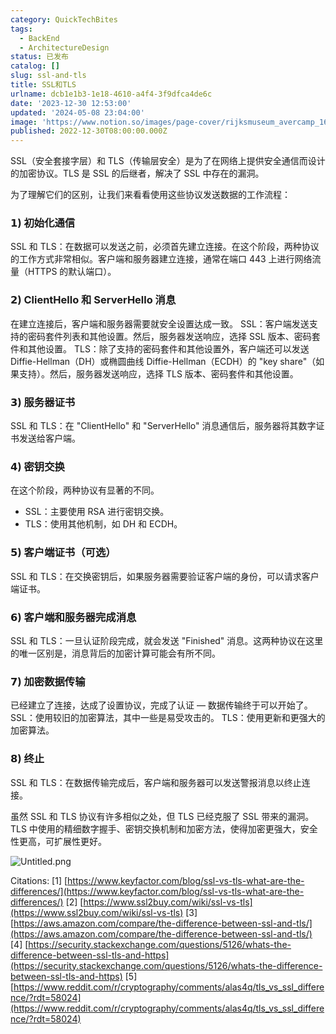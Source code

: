 ```yaml
---
category: QuickTechBites
tags:
  - BackEnd
  - ArchitectureDesign
status: 已发布
catalog: []
slug: ssl-and-tls
title: SSL和TLS
urlname: dcb1e1b3-1e18-4610-a4f4-3f9dfca4de6c
date: '2023-12-30 12:53:00'
updated: '2024-05-08 23:04:00'
image: 'https://www.notion.so/images/page-cover/rijksmuseum_avercamp_1620.jpg'
published: 2022-12-30T08:00:00.000Z
---
```


SSL（安全套接字层）和 TLS（传输层安全）是为了在网络上提供安全通信而设计的加密协议。TLS 是 SSL 的后继者，解决了 SSL 中存在的漏洞。


为了理解它们的区别，让我们来看看使用这些协议发送数据的工作流程：


### 𝟭) 初始化通信


SSL 和 TLS：在数据可以发送之前，必须首先建立连接。在这个阶段，两种协议的工作方式非常相似。客户端和服务器建立连接，通常在端口 443 上进行网络流量（HTTPS 的默认端口）。


### 𝟮) ClientHello 和 ServerHello 消息


在建立连接后，客户端和服务器需要就安全设置达成一致。
SSL：客户端发送支持的密码套件列表和其他设置。然后，服务器发送响应，选择 SSL 版本、密码套件和其他设置。
TLS：除了支持的密码套件和其他设置外，客户端还可以发送 Diffie-Hellman（DH）或椭圆曲线 Diffie-Hellman（ECDH）的 "key share"（如果支持）。然后，服务器发送响应，选择 TLS 版本、密码套件和其他设置。


### 𝟯) 服务器证书


SSL 和 TLS：在 "ClientHello" 和 "ServerHello" 消息通信后，服务器将其数字证书发送给客户端。


### 𝟰) 密钥交换


在这个阶段，两种协议有显著的不同。
- SSL：主要使用 RSA 进行密钥交换。
- TLS：使用其他机制，如 DH 和 ECDH。


### 𝟱) 客户端证书（可选）


SSL 和 TLS：在交换密钥后，如果服务器需要验证客户端的身份，可以请求客户端证书。


### 𝟲) 客户端和服务器完成消息


SSL 和 TLS：一旦认证阶段完成，就会发送 "Finished" 消息。这两种协议在这里的唯一区别是，消息背后的加密计算可能会有所不同。


### 𝟳) 加密数据传输


已经建立了连接，达成了设置协议，完成了认证 — 数据传输终于可以开始了。
SSL：使用较旧的加密算法，其中一些是易受攻击的。
TLS：使用更新和更强大的加密算法。


### 𝟴) 终止


SSL 和 TLS：在数据传输完成后，客户端和服务器可以发送警报消息以终止连接。


虽然 SSL 和 TLS 协议有许多相似之处，但 TLS 已经克服了 SSL 带来的漏洞。TLS 中使用的精细数字握手、密钥交换机制和加密方法，使得加密更强大，安全性更高，可扩展性更好。


![Untitled.png](https://prod-files-secure.s3.us-west-2.amazonaws.com/5d24fe63-e567-4804-86f9-9fdc62e13082/8ff987c5-7f31-4b50-83f5-c69ee7578c4a/Untitled.png?X-Amz-Algorithm=AWS4-HMAC-SHA256&X-Amz-Content-Sha256=UNSIGNED-PAYLOAD&X-Amz-Credential=AKIAT73L2G45GO43JXI4%2F20241115%2Fus-west-2%2Fs3%2Faws4_request&X-Amz-Date=20241115T213427Z&X-Amz-Expires=3600&X-Amz-Signature=bf0fb3d418a8682e421e76f80c0c0ef5c05f110f1b6e434ac23d63232a2f6118&X-Amz-SignedHeaders=host&x-id=GetObject)


Citations:
[1] [https://www.keyfactor.com/blog/ssl-vs-tls-what-are-the-differences/](https://www.keyfactor.com/blog/ssl-vs-tls-what-are-the-differences/)
[2] [https://www.ssl2buy.com/wiki/ssl-vs-tls](https://www.ssl2buy.com/wiki/ssl-vs-tls)
[3] [https://aws.amazon.com/compare/the-difference-between-ssl-and-tls/](https://aws.amazon.com/compare/the-difference-between-ssl-and-tls/)
[4] [https://security.stackexchange.com/questions/5126/whats-the-difference-between-ssl-tls-and-https](https://security.stackexchange.com/questions/5126/whats-the-difference-between-ssl-tls-and-https)
[5] [https://www.reddit.com/r/cryptography/comments/alas4q/tls_vs_ssl_difference/?rdt=58024](https://www.reddit.com/r/cryptography/comments/alas4q/tls_vs_ssl_difference/?rdt=58024)


